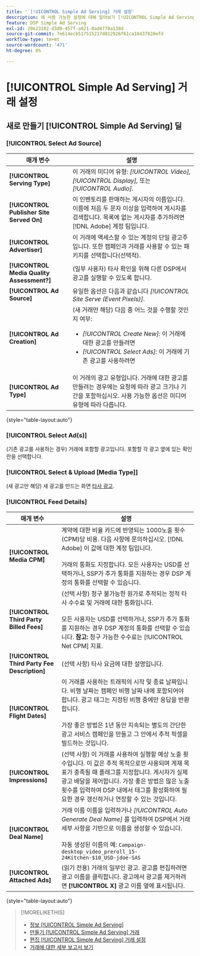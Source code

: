 ```yaml
---
title: '`[!UICONTROL Simple Ad Serving] 거래 설정'
description: 에 사용 가능한 설정에 대해 알아보기 [!UICONTROL Simple Ad Serving] 거래.
feature: DSP Simple Ad Serving
exl-id: 20e23182-d3d0-457f-a821-0ad4770a138d
source-git-commit: 7e614ecb517515217d812926f61ca10437820efd
workflow-type: tm+mt
source-wordcount: '471'
ht-degree: 0%

---
```


# [!UICONTROL Simple Ad Serving] 거래 설정

## 새로 만들기 [!UICONTROL Simple Ad Serving] 딜

### [!UICONTROL Select Ad Source]

| 매개 변수 | 설명 |
|-----------|-------------|
| **[!UICONTROL Serving Type]** | 이 거래의 미디어 유형: *[!UICONTROL Video],* *[!UICONTROL Display],* 또는 *[!UICONTROL Audio].* |
| **[!UICONTROL Publisher Site Served On]** | 이 인벤토리를 판매하는 게시자의 이름입니다. 이름에 처음 두 문자 이상을 입력하여 게시자를 검색합니다. 목록에 없는 게시자를 추가하려면 [!DNL Adobe] 계정 팀입니다. |
| **[!UICONTROL Advertiser]** | 이 거래에 액세스할 수 있는 계정의 단일 광고주입니다. 또한 캠페인과 거래를 사용할 수 있는 패키지를 선택합니다(선택적). |
| **[!UICONTROL Media Quality Assessment?]** | (일부 사용자) 타사 확인을 위해 다른 DSP에서 광고를 실행할 수 있도록 합니다. <!-- Who can select this? It's disabled for me. Need to see if there are additional fields when this is enabled. --> |
| **[!UICONTROL Ad Source]** | 유일한 옵션은 다음과 같습니다 *[!UICONTROL Site Serve (Event Pixels)]*. |
| **[!UICONTROL Ad Creation]** | (새 거래만 해당) 다음 중 어느 것을 수행할 것인지 여부:<ul><li>*[!UICONTROL Create New]:* 이 거래에 대한 광고를 만들려면</li><li>*[!UICONTROL Select Ads]:* 이 거래에 기존 광고를 사용하려면</li></ul> |
| **[!UICONTROL Ad Type]** | 이 거래의 광고 유형입니다. 거래에 대한 광고를 만들려는 경우에는 요청에 따라 광고 크기나 기간을 포함하십시오. 사용 가능한 옵션은 미디어 유형에 따라 다릅니다. |

{style=&quot;table-layout:auto&quot;}

### [!UICONTROL Select Ad(s)]

(기존 광고를 사용하는 경우) 거래에 포함할 광고입니다. 포함할 각 광고 옆에 있는 확인란을 선택합니다.

### [!UICONTROL Select & Upload [Media Type]]

(새 광고만 해당) 새 광고를 만드는 화면 [타사 광고](/help/dsp/campaign-management/ads/ad-create-multiple.md).

### [!UICONTROL Feed Details]

| 매개 변수 | 설명 |
|-----------|-------------|
| **[!UICONTROL Media CPM]** | 계약에 대한 비율 카드에 반영되는 1000노출 횟수(CPM)당 비용. 다음 사항에 문의하십시오. [!DNL Adobe] 이 값에 대한 계정 팀입니다. <br><br>거래의 통화도 지정합니다. 모든 사용자는 USD를 선택하거나, SSP가 추가 통화를 지원하는 경우 DSP 계정의 통화를 선택할 수 있습니다. |
| **[!UICONTROL Third Party Billed Fees]** | (선택 사항) 청구 불가능한 원가로 추적되는 정적 타사 수수료 및 거래에 대한 통화입니다.<br><br>모든 사용자는 USD를 선택하거나, SSP가 추가 통화를 지원하는 경우 DSP 계정의 통화를 선택할 수 있습니다. **참고:** 청구 가능한 수수료는 [!UICONTROL Net CPM] 지표. |
| **[!UICONTROL Third Party Fee Description]** | (선택 사항) 타사 요금에 대한 설명입니다. |
| **[!UICONTROL Flight Dates]** | 이 거래를 사용하는 트래픽의 시작 및 종료 날짜입니다. 비행 날짜는 캠페인 비행 날짜 내에 포함되어야 합니다. 광고 태그는 지정된 비행 중에만 응답을 반환합니다.<br><br> 가장 좋은 방법은 1년 동안 지속되는 별도의 간단한 광고 서비스 캠페인을 만들고 그 안에서 추적 픽셀을 빌드하는 것입니다. |
| **[!UICONTROL Impressions]** | (선택 사항) 이 거래를 사용하여 실행할 예상 노출 횟수입니다. 이 값은 추적 목적으로만 사용되며 게재 목표가 충족될 때 플래그를 지정합니다. 게시자가 실제 광고 배달을 제어합니다. 가장 좋은 방법은 많은 노출 횟수를 입력하여 DSP 내에서 태그를 활성화하여 필요한 경우 갱신하거나 연장할 수 있는 것입니다. |
| **[!UICONTROL Deal Name]** | 거래 이름 이름을 입력하거나 *[!UICONTROL Auto Generate Deal Name]* 를 입력하여 DSP에서 거래 세부 사항을 기반으로 이름을 생성할 수 있습니다.<br><br>자동 생성된 이름의 예: `Campaign-desktop_video_preroll_15-24Kitchen-$10_USD-jdoe-SAS` |
| **[!UICONTROL Attached Ads]** | (읽기 전용) 거래의 일부인 광고. 광고를 편집하려면 광고 이름을 클릭합니다. 광고에서 광고를 제거하려면 **[!UICONTROL X]** 광고 이름 옆에 표시됩니다. |

{style=&quot;table-layout:auto&quot;}

<!-- 
## Existing Simple Ad Serving Deals

Changes aren't applied retroactively.
-->

<!-- completely different settings layout, so need a separate section for them -->

<!-- From Abhinav: Editable fields are Name, Start & End date, Impressions & CPM. Changes are not applied retroactively.

But I see:

| Parameter | Description |
|-----------|-------------|

| **[!UICONTROL Are you using Deal ID?] | (Read-only) Whether the deal was set up as a [!UICONTROL Deal ID] (*[!DNL Yes]*)  or a [!UICONTROL Simple Ad Serving] deal (*[!DNL No]*). |
| **[!UICONTROL Inventory Type] | (Read-only) The inventory type for the deal. |
| **[!UICONTROL Feed Name] | The name of the [!UICONTROL Simple Ad Serving] deal. |
| **[!UICONTROL Publisher Ad Server] | (Read-only)  |
| **[!UICONTROL Publisher maximum ad length] | The maximum length of the ad, per the publisher. |
| **[!UICONTROL Publisher minimum ad length] | The minimum length of the ad, per the publisher. |
| **[!UICONTROL Fill Type] | (Read-only)  |
| **[!UICONTROL Contracted CPM] | This field is required if billing through TubeMogul, but enter your CPM in this field to track your actual spend. |
| **[!UICONTROL 3rd party technology CPM] | (Optional)  |
| **[!UICONTROL Planned Flight Dates] | The beginning and end dates for the deal flight. These dates don't control ad delivery but are used to track delivery pacing. **THIS IS CONTRARY TO WHAT THE NEW DEAL SETTINGS ABOVE, FROM ABHINAV, SAY**> |
| **[!UICONTROL Target Impressions] | (Optional) The estimated number of impressions you expect to run using this deal. This value is used for tracking purposes only and to flag when delivery goals are met; the publisher controls actual ad delivery. The best practice is to enter a high number of impressions to keep the tag active within DSP so it can be renewed or extended if needed. |
 -->

>[!MORELIKETHIS]
>
>* [정보 [!UICONTROL Simple Ad Serving]](simple-deal-about.md)
>* [만들기 [!UICONTROL Simple Ad Serving] 거래](simple-deal-create.md)
>* [편집 [!UICONTROL Simple Ad Serving] 거래 설정](simple-deal-edit.md)
>* [거래에 대한 세부 보고서 보기](/help/dsp/inventory/deal-view-report.md)


<!-- add back when reimplemented:
>* [View Event-Tracking Pixels for a [!UICONTROL Simple Ad Serving] Deal](simple-deal-show-pixels.md)
-->
